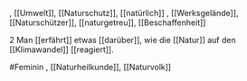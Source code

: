 , [[Umwelt]], [[Naturschutz]], [[natürlich]]
, [[Werksgelände]], [[Naturschützer]], [[naturgetreu]], [[Beschaffenheit]]

2 Man [[erfährt]] etwas [[darüber]], wie die [[Natur]] auf den [[Klimawandel]] [[reagiert]].  

#Feminin , [[Naturheilkunde]], [[Naturvolk]]